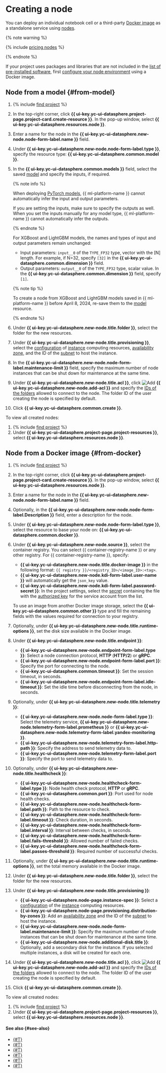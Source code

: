 # Creating a node

You can deploy an individual notebook cell or a third-party [Docker image](../../../container-registry/concepts/docker-image.md) as a standalone service using [nodes](../../concepts/resource-model.md#resources).

{% note warning %}

{% include [pricing nodes](../../../_includes/datasphere/nodes-pricing-warn.md) %}

{% endnote %}

If your project uses packages and libraries that are not included in the [list of pre-installed software](../../concepts/preinstalled-packages.md), first [configure your node environment](node-customization.md) using a Docker image.

## Node from a model {#from-model}


1. {% include [find project](../../../_includes/datasphere/ui-find-project.md) %}
1. In the top-right corner, click **{{ ui-key.yc-ui-datasphere.project-page.project-card.create-resource }}**. In the pop-up window, select **{{ ui-key.yc-ui-datasphere.resources.node }}**.
1. Enter a name for the node in the **{{ ui-key.yc-ui-datasphere.new-node.node-form-label.name }}** field.
1. Under **{{ ui-key.yc-ui-datasphere.new-node.node-form-label.type }}**, specify the resource type: **{{ ui-key.yc-ui-datasphere.common.model }}**.
1. In the **{{ ui-key.yc-ui-datasphere.common.models }}** field, select the saved [model](../../concepts/models/index.md) and specify the inputs, if required.

   {% note info %}

   When deploying [PyTorch models](../../concepts/models/index.md#supported-types), {{ ml-platform-name }} cannot automatically infer the input and output parameters.

   If you are setting the inputs, make sure to specify the outputs as well. When you set the inputs manually for any model type, {{ ml-platform-name }} cannot automatically infer the outputs.

   {% endnote %}

   For XGBoost and LightGBM models, the names and types of input and output parameters remain unchanged:
   * Input parameters: `input__0` of the `TYPE_FP32` type, vector with the [N] length. For example, if N=32, specify `[32]` in the **{{ ui-key.yc-ui-datasphere.common.dimension }}** field.
   * Output parameters: `output__0` of the `TYPE_FP32` type, scalar value. In the **{{ ui-key.yc-ui-datasphere.common.dimension }}** field, specify `[1]`.

   {% note tip %}

   To create a node from XGBoost and LightGBM models saved in {{ ml-platform-name }} before April 8, 2024, re-save them to the [model](../../concepts/models/index.md) resource.

   {% endnote %}

1. Under **{{ ui-key.yc-ui-datasphere.new-node.title.folder }}**, select the folder for the new resources.
1. Under **{{ ui-key.yc-ui-datasphere.new-node.title.provisioning }}**, select the [configuration](../../concepts/configurations.md) of [instance](../../concepts/deploy/index.md) computing resources, [availability zone](../../../overview/concepts/geo-scope.md), and the ID of the [subnet](../../../vpc/concepts/network.md#subnet) to host the instance.
1. In the **{{ ui-key.yc-ui-datasphere.new-node.node-form-label.maintenance-limit }}** field, specify the maximum number of node instances that can be shut down for maintenance at the same time.
1. Under **{{ ui-key.yc-ui-datasphere.new-node.title.acl }}**, click ![Add](../../../_assets/console-icons/plus.svg) **{{ ui-key.yc-ui-datasphere.new-node.add-acl }}** and specify the [IDs of the folders](../../../resource-manager/operations/folder/get-id.md) allowed to connect to the node. The folder ID of the user creating the node is specified by default.
1. Click **{{ ui-key.yc-ui-datasphere.common.create }}**.

To view all created nodes:
1. {% include [find project](../../../_includes/datasphere/ui-find-project.md) %}
1. Under **{{ ui-key.yc-ui-datasphere.project-page.project-resources }}**, select **{{ ui-key.yc-ui-datasphere.resources.node }}**.

## Node from a Docker image {#from-docker}

1. {% include [find project](../../../_includes/datasphere/ui-find-project.md) %}
1. In the top-right corner, click **{{ ui-key.yc-ui-datasphere.project-page.project-card.create-resource }}**. In the pop-up window, select **{{ ui-key.yc-ui-datasphere.resources.node }}**.
1. Enter a name for the node in the **{{ ui-key.yc-ui-datasphere.new-node.node-form-label.name }}** field.
1. Optionally, in the **{{ ui-key.yc-ui-datasphere.new-node.node-form-label.Description }}** field, enter a description for the node.
1. Under **{{ ui-key.yc-ui-datasphere.new-node.node-form-label.type }}**, select the resource to base your node on: **{{ ui-key.yc-ui-datasphere.common.docker }}**.
1. Under **{{ ui-key.yc-ui-datasphere.new-node.source }}**, select the container registry. You can select {{ container-registry-name }} or any other registry. For {{ container-registry-name }}, specify:
   * **{{ ui-key.yc-ui-datasphere.new-node.title.docker-image }}** in the following format: `{{ registry }}/<registry_ID>/<image_ID>:<tag>`.
   * **{{ ui-key.yc-ui-datasphere.new-node.kdi-form-label.user-name }}** will automatically get the `json_key` value.
   * **{{ ui-key.yc-ui-datasphere.new-node.kdi-form-label.password-secret }}**: In the project settings, select the [secret](../../concepts/secrets.md) containing the file with the [authorized key](../../../iam/concepts/authorization/key.md) for the service account from the list.

   To use an image from another Docker image storage, select the **{{ ui-key.yc-ui-datasphere.common.other }}** type and fill the remaining fields with the values required for connection to your registry.

1. Optionally, under **{{ ui-key.yc-ui-datasphere.new-node.title.runtime-options }}**, set the disk size available in the Docker image.

1. Under **{{ ui-key.yc-ui-datasphere.new-node.title.endpoint }}**:
   * **{{ ui-key.yc-ui-datasphere.new-node.endpoint-form-label.type }}**: Select a node connection protocol, **HTTP** (**HTTP/2**) or **gRPC**.
   * **{{ ui-key.yc-ui-datasphere.new-node.endpoint-form-label.port }}**: Specify the port for connecting to the node.
   * **{{ ui-key.yc-ui-datasphere.common.timeout }}**: Set the session timeout, in seconds.
   * **{{ ui-key.yc-ui-datasphere.new-node.endpoint-form-label.idle-timeout }}**: Set the idle time before disconnecting from the node, in seconds.
1. Optionally, under **{{ ui-key.yc-ui-datasphere.new-node.title.telemetry }}**:
   * **{{ ui-key.yc-ui-datasphere.new-node.node-form-label.type }}**: Select the telemetry service, **{{ ui-key.yc-ui-datasphere.new-node.telemetry-form-label.prometheus }}** or **{{ ui-key.yc-ui-datasphere.new-node.telemetry-form-label.yandex-monitoring }}**.
   * **{{ ui-key.yc-ui-datasphere.new-node.telemetry-form-label.http-path }}**: Specify the address to send telemetry data to.
   * **{{ ui-key.yc-ui-datasphere.new-node.telemetry-form-label.port }}**: Specify the port to send telemetry data to.
1. Optionally, under **{{ ui-key.yc-ui-datasphere.new-node.title.healthcheck }}**:
   * **{{ ui-key.yc-ui-datasphere.new-node.healthcheck-form-label.type }}**: Node health check protocol, **HTTP** or **gRPC**.
   * **{{ ui-key.yc-ui-datasphere.common.port }}**: Port used for node health checks.
   * **{{ ui-key.yc-ui-datasphere.new-node.healthcheck-form-label.path }}**: Path to the resource to check.
   * **{{ ui-key.yc-ui-datasphere.new-node.healthcheck-form-label.timeout }}**: Check duration, in seconds.
   * **{{ ui-key.yc-ui-datasphere.new-node.healthcheck-form-label.interval }}**: Interval between checks, in seconds.
   * **{{ ui-key.yc-ui-datasphere.new-node.healthcheck-form-label.fails-threshold }}**: Allowed number of failed checks.
   * **{{ ui-key.yc-ui-datasphere.new-node.healthcheck-form-label.passes-threshold }}**: Required number of successful checks.
1. Optionally, under **{{ ui-key.yc-ui-datasphere.new-node.title.runtime-options }}**, set the total memory available in the Docker image.
1. Under **{{ ui-key.yc-ui-datasphere.new-node.title.folder }}**, select the folder for the new resources.
1. Under **{{ ui-key.yc-ui-datasphere.new-node.title.provisioning }}**:
   * **{{ ui-key.yc-ui-datasphere.node-page.instance-spec }}**: Select a [configuration](../../concepts/configurations.md) of the [instance](../../concepts/deploy/index.md) computing resources.
   * **{{ ui-key.yc-ui-datasphere.node-page.provisioning.distribution-by-zones }}**: Add an [availability zone](../../../overview/concepts/geo-scope.md) and the ID of the [subnet](../../../vpc/concepts/network.md#subnet) to host the instance.
   * **{{ ui-key.yc-ui-datasphere.new-node.node-form-label.maintenance-limit }}**: Specify the maximum number of node instances that can be shut down for maintenance at the same time.
   * **{{ ui-key.yc-ui-datasphere.new-node.additional-disk.title }}**: Optionally, add a secondary disk for the instance. If you selected multiple instances, a disk will be created for each one.
1. Under **{{ ui-key.yc-ui-datasphere.new-node.title.acl }}**, click ![Add](../../../_assets/console-icons/plus.svg) **{{ ui-key.yc-ui-datasphere.new-node.add-acl }}** and specify the [IDs of the folders](../../../resource-manager/operations/folder/get-id.md) allowed to connect to the node. The folder ID of the user creating the node is specified by default.
1. Click **{{ ui-key.yc-ui-datasphere.common.create }}**.

To view all created nodes:
1. {% include [find project](../../../_includes/datasphere/ui-find-project.md) %}
1. Under **{{ ui-key.yc-ui-datasphere.project-page.project-resources }}**, select **{{ ui-key.yc-ui-datasphere.resources.node }}**.

#### See also {#see-also}

* [{#T}](node-customization.md)
* [{#T}](node-update.md)
* [{#T}](node-delete.md)
* [{#T}](alias-create.md)
* [{#T}](../../tutorials/node-from-docker.md)
* [{#T}](../../tutorials/node-from-model.md)

